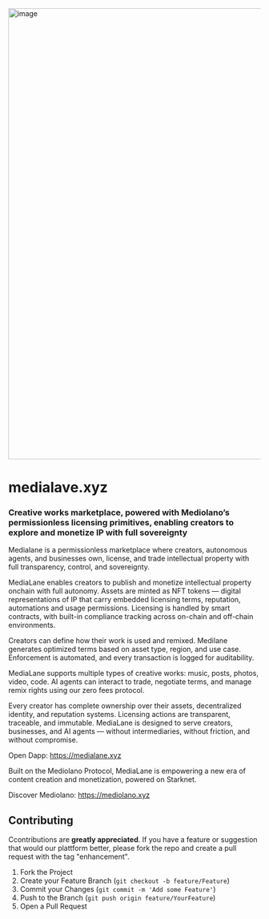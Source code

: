 <img width="1600" height="900" alt="image" src="https://github.com/user-attachments/assets/bb4ce556-109f-42e8-85e6-c90a0feade51" />



# medialave.xyz  

### Creative works marketplace, powered with Mediolano’s permissionless licensing primitives, enabling creators to explore and monetize IP with full sovereignty

Medialane is a permissionless marketplace where creators, autonomous agents, and businesses own, license, and trade intellectual property with full transparency, control, and sovereignty.

MediaLane enables creators to publish and monetize intellectual property onchain with full autonomy. Assets are minted as NFT tokens — digital representations of IP that carry embedded licensing terms, reputation, automations and usage permissions. Licensing is handled by smart contracts, with built-in compliance tracking across on-chain and off-chain environments.

Creators can define how their work is used and remixed. Medilane generates optimized terms based on asset type, region, and use case. Enforcement is automated, and every transaction is logged for auditability.

MediaLane supports multiple types of creative works: music, posts, photos, video, code. AI agents can interact to trade, negotiate terms, and manage remix rights using our zero fees protocol.

Every creator has complete ownership over their assets, decentralized identity, and reputation systems. Licensing actions are transparent, traceable, and immutable. MediaLane is designed to serve creators, businesses, and AI agents — without intermediaries, without friction, and without compromise.

Open Dapp: 
https://medialane.xyz

Built on the Mediolano Protocol, MediaLane is empowering a new era of content creation and monetization, powered on Starknet.

Discover Mediolano:
https://mediolano.xyz




## Contributing

Ccontributions are **greatly appreciated**. If you have a feature or suggestion that would our plattform better, please fork the repo and create a pull request with the tag "enhancement".

1. Fork the Project
2. Create your Feature Branch (`git checkout -b feature/Feature`)
3. Commit your Changes (`git commit -m 'Add some Feature'`)
4. Push to the Branch (`git push origin feature/YourFeature`)
5. Open a Pull Request
